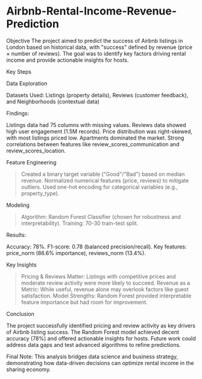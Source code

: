 # Airbnb-Rental-Income-Revenue-Prediction

Objective
The project aimed to predict the success of Airbnb listings in London based on historical data, with "success" defined by revenue (price × number of reviews). The goal was to identify key factors driving rental income and provide actionable insights for hosts.

Key Steps

Data Exploration

Datasets Used: Listings (property details), Reviews (customer feedback), and Neighborhoods (contextual data)

Findings:

Listings data had 75 columns with missing values.
Reviews data showed high user engagement (1.5M records).
Price distribution was right-skewed, with most listings priced low.
Apartments dominated the market.
Strong correlations between features like review_scores_communication and review_scores_location.

Feature Engineering

>Created a binary target variable ("Good"/"Bad") based on median revenue.
>Normalized numerical features (price, reviews) to mitigate outliers.
>Used one-hot encoding for categorical variables (e.g., property_type).

Modeling

>Algorithm: Random Forest Classifier (chosen for robustness and interpretability).
>Training: 70-30 train-test split.

Results:

Accuracy: 78%.
F1-score: 0.78 (balanced precision/recall).
Key features: price_norm (86.6% importance), reviews_norm (13.4%).

Key Insights

>Pricing & Reviews Matter: Listings with competitive prices and moderate review activity were more likely to succeed.
>Revenue as a Metric: While useful, revenue alone may overlook factors like guest satisfaction.
>Model Strengths: Random Forest provided interpretable feature importance but had room for improvement.

Conclusion

The project successfully identified pricing and review activity as key drivers of Airbnb listing success. The Random Forest model achieved decent accuracy (78%) and offered actionable insights for hosts. Future work could address data gaps and test advanced algorithms to refine predictions.

Final Note: This analysis bridges data science and business strategy, demonstrating how data-driven decisions can optimize rental income in the sharing economy.
